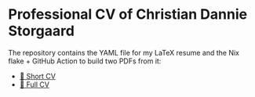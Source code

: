 # Professional CV of Christian Dannie Storgaard

The repository contains the YAML file for my LaTeX resume and the Nix flake + GitHub Action to build two PDFs from it:

 - [📄 Short CV](https://cybolic.github.io/cv/cv.pdf)
 - [📄 Full CV](https://cybolic.github.io/cv/cv-full.pdf)
